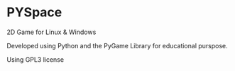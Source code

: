 PYSpace
=======

2D Game for Linux &amp; Windows

Developed using Python and the PyGame Library for educational purspose.

Using GPL3 license
